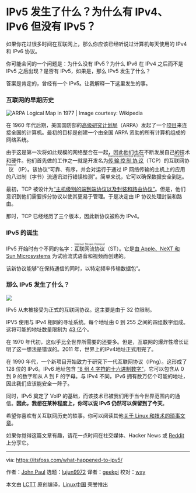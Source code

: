 [#]: collector: (lujun9972)
[#]: translator: (geekpi)
[#]: reviewer: (wxy)
[#]: publisher: (wxy)
[#]: url: (https://linux.cn/article-12168-1.html)
[#]: subject: (What Happened to IPv5? Why there is IPv4, IPv6 but no IPv5?)
[#]: via: (https://itsfoss.com/what-happened-to-ipv5/)
[#]: author: (John Paul https://itsfoss.com/author/john/)

IPv5 发生了什么？为什么有 IPv4、IPv6 但没有 IPv5？
======

如果你花过很多时间在互联网上，那么你应该已经听说过计算机每天使用的 IPv4 和 IPv6 协议。

你可能会问的一个问题是：为什么没有 IPv5？为什么 IPv6 在 IPv4 之后而不是 IPv5 之后出现？是否有 IPv5，如果是，那么 IPv5 发生了什么？

答案是肯定的，曾经有一个 IPv5。让我解释一下这里发生的事。

### 互联网的早期历史

![ARPA Logical Map in 1977 | Image courtesy: Wikipedia][1]

在 1960 年代后期，美国国防部的[高级研究计划局][2]（ARPA）发起了一个[项目][3]来连接全国的计算机。最初的目标是创建一个由全国 ARPA 资助的所有计算机组成的网络系统。

由于这是第一次将如此规模的网络整合在一起，因此他们也在不断发展自己的技术和硬件。他们首先做的工作之一就是开发名为<ruby>[传输控制协议][4]<rt>Transmission Control Protocol</rt></ruby>（TCP）的<ruby>互联网协议<rt>Internet Protocol</rt></ruby>（IP）。该协议“可靠、有序，并会对运行于通过 IP 网络传输的主机上的应用的八进制（字节）流通讯进行错误检测”。简单来说，它可以确保数据安全到达。

最初，TCP 被设计为[“主机级别的端到端协议以及封装和路由协议”][5]。但是，他们意识到他们需要拆分协议以使其更易于管理。于是决定由 IP 协议处理封装和路由。

那时，TCP 已经经历了三个版本，因此新协议被称为 IPv4。

### IPv5 的诞生

IPv5 开始时有个不同的名字：<ruby>互联网流协议<rt>Internet Stream Protocol</rt></ruby>（ST）。它是[由 Apple、NeXT 和 Sun Microsystems][6] 为试验流式语音和视频而创建的。

该新协议能够“在保持通信的同时，以特定频率传输数据包”。

### 那么 IPv5 发生了什么？

![][7]

IPv5 从未被接受为正式的互联网协议。这主要是由于 32 位限制。

IPV5 使用与 IPv4 相同的寻址系统。每个地址由 0 到 255 之间的四组数字组成。这将可能的地址数量限制为 [43 亿][6]个。

在 1970 年代初，这似乎比全世界所需要的还要多。但是，互联网的爆炸性增长证明了这一想法是错误的。2011 年，世界上的IPv4地址正式用完了。

在 1990 年代，一个新项目开始致力于研究下一代互联网协议（IPng）。这形成了 128 位的 IPv6。IPv6 地址包含 [“8 组 4 字符的十六进制数字”][6]，它可以包含从 0 到 9 的数字和从 A 到 F 的字母。与 IPv4 不同，IPv6 拥有数万亿个可能的地址，因此我们应该能安全一阵子。

同时，IPv5 奠定了 VoIP 的基础，而该技术已被我们用于当今世界范围内的通信。**因此，我想在某种程度上，你可以说 IPv5 仍然可以保留到了今天**。

希望你喜欢有关互联网历史的轶事。你可以阅读其他[关于 Linux 和技术的琐事文章][8]。

如果你觉得这篇文章有趣，请花一点时间在社交媒体、Hacker News 或 [Reddit][9] 上分享它。

--------------------------------------------------------------------------------

via: https://itsfoss.com/what-happened-to-ipv5/

作者：[John Paul][a]
选题：[lujun9972][b]
译者：[geekpi](https://github.com/geekpi)
校对：[wxy](https://github.com/wxy)

本文由 [LCTT](https://github.com/LCTT/TranslateProject) 原创编译，[Linux中国](https://linux.cn/) 荣誉推出

[a]: https://itsfoss.com/author/john/
[b]: https://github.com/lujun9972
[1]: https://i1.wp.com/itsfoss.com/wp-content/uploads/2020/04/Arpa_internet.png?fit=800%2C573&ssl=1
[2]: https://en.wikipedia.org/wiki/DARPA
[3]: https://en.wikipedia.org/wiki/ARPANET
[4]: https://en.wikipedia.org/wiki/Transmission_Control_Protocol
[5]: https://fcw.com/articles/2006/07/31/what-ever-happened-to-ipv5.aspx
[6]: https://www.lifewire.com/what-happened-to-ipv5-3971327
[7]: https://i0.wp.com/itsfoss.com/wp-content/uploads/2020/04/what-happened-to-ipv5.png?ssl=1
[8]: https://itsfoss.com/category/story/
[9]: https://reddit.com/r/linuxusersgroup
